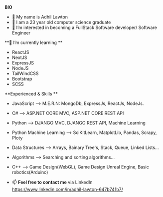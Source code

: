**BIO**
- 👋 My name is Adhil Lawton
- 🌱 I am a 23 year old computer science graduate
- 👀 I’m interested in becoming a FullStack Software developer/ Software Engineer 

**🌱 I’m currently learning **
  - ReactJS
  - NextJS
  - ExpressJS
  - NodeJS
  - TailWindCSS
  - Bootstrap
  - SCSS

**Experienced & Skills **
 - JavaScript --> M.E.R.N: MongoDb, ExpressJs, ReactJs, NodeJs.
 - C# --> ASP.NET CORE MVC, ASP.NET CORE REST API
 - Python --> DJANGO MVC, DJANGO REST API, Machine Learning
 - Python Machine Learning --> SciKitLearn, MatplotLib, Pandas, Scrapy, Ploty
 - Data Structures --> Arrays, Bainary Tree's, Stack, Queue, Linked Lists...
 - Algorithms --> Searching and sorting algorithms...
 - C++ --> Game Design(WebGL), Game Design Unreal Engine, Basic robotics(Arduino)
 
   
- 📫 **Feel free to contact me** via LinkedIn https://www.linkedin.com/in/adhil-lawton-647b741b7/
